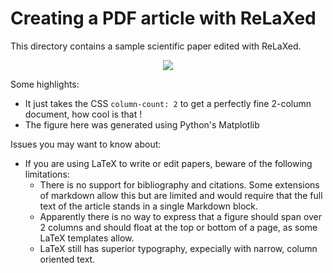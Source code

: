 # Creating a PDF article with ReLaXed

This directory contains a sample scientific paper edited with ReLaXed.

<p align=center><img src="https://github.com/RelaxedJS/ReLaXed-examples/raw/master/examples/report/report_screenshot.png"/></p>


Some highlights:

- It just takes the CSS ``column-count: 2`` to get a perfectly fine 2-column document, how cool is that !
- The figure here was generated using Python's Matplotlib


Issues you may want to know about:

- If you are using LaTeX to write or edit papers, beware of the following limitations:
  - There is no support for bibliography and citations. Some extensions of markdown allow this but are limited and would require that the full text of the article stands in a single Markdown block.
  - Apparently there is no way to express that a figure should span over 2 columns and should float at the top or bottom of a page, as some LaTeX templates allow.
  - LaTeX still has superior typography, expecially with narrow, column oriented text.
